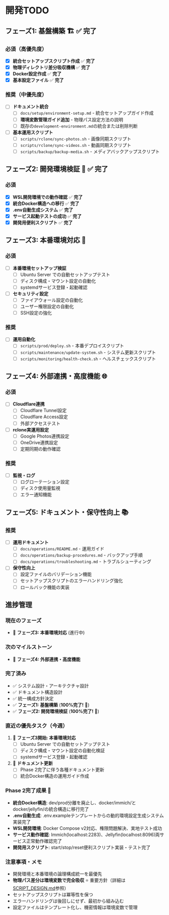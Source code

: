 # 開発TODO

## フェーズ1: 基盤構築 🏗️ ✅ **完了**

### 必須（高優先度）
- [x] **統合セットアップスクリプト作成** ✅ **完了**
- [x] **物理ディレクトリ差分吸収機構** ✅ **完了**
- [x] **Docker設定作成** ✅ **完了**
- [x] **基本設定ファイル** ✅ **完了**

### 推奨（中優先度）
- [ ] **ドキュメント統合**
  - [ ] `docs/setup/environment-setup.md` - 統合セットアップガイド作成
  - [ ] **環境変数管理ガイド追加** - 物理パス設定方法の説明
  - [ ] 既存の`development-environment.md`の統合または削除判断

- [ ] **基本運用スクリプト**
  - [ ] `scripts/rclone/sync-photos.sh` - 画像同期スクリプト
  - [ ] `scripts/rclone/sync-videos.sh` - 動画同期スクリプト
  - [ ] `scripts/backup/backup-media.sh` - メディアバックアップスクリプト

## フェーズ2: 開発環境検証 🧪 ✅ **完了**

### 必須
- [x] **WSL開発環境での動作確認** ✅ **完了**
- [x] **統合Docker構造への移行** ✅ **完了**
- [x] **.env自動生成システム** ✅ **完了**
- [x] **サービス起動テストの成功** ✅ **完了**
- [x] **開発用便利スクリプト** ✅ **完了**

## フェーズ3: 本番環境対応 🚀

### 必須
- [ ] **本番環境セットアップ検証**
  - [ ] Ubuntu Server での自動セットアップテスト
  - [ ] ディスク構成・マウント設定の自動化
  - [ ] systemdサービス登録・起動確認

- [ ] **セキュリティ設定**
  - [ ] ファイアウォール設定の自動化
  - [ ] ユーザー権限設定の自動化
  - [ ] SSH設定の強化

### 推奨
- [ ] **運用自動化**
  - [ ] `scripts/prod/deploy.sh` - 本番デプロイスクリプト
  - [ ] `scripts/maintenance/update-system.sh` - システム更新スクリプト
  - [ ] `scripts/monitoring/health-check.sh` - ヘルスチェックスクリプト

## フェーズ4: 外部連携・高度機能 🌐

### 必須
- [ ] **Cloudflare連携**
  - [ ] Cloudflare Tunnel設定
  - [ ] Cloudflare Access設定
  - [ ] 外部アクセステスト

- [ ] **rclone実運用設定**
  - [ ] Google Photos連携設定
  - [ ] OneDrive連携設定
  - [ ] 定期同期の動作確認

### 推奨
- [ ] **監視・ログ**
  - [ ] ログローテーション設定
  - [ ] ディスク使用量監視
  - [ ] エラー通知機能

## フェーズ5: ドキュメント・保守性向上 📚

### 推奨
- [ ] **運用ドキュメント**
  - [ ] `docs/operations/README.md` - 運用ガイド
  - [ ] `docs/operations/backup-procedures.md` - バックアップ手順
  - [ ] `docs/operations/troubleshooting.md` - トラブルシューティング

- [ ] **保守性向上**
  - [ ] 設定ファイルのバリデーション機能
  - [ ] セットアップスクリプトのエラーハンドリング強化
  - [ ] ロールバック機能の実装

## 進捗管理

### 現在のフェーズ
- 🎯 **フェーズ3: 本番環境対応** (進行中)

### 次のマイルストーン
- 🚀 **フェーズ4: 外部連携・高度機能**

### 完了済み
- ✅ システム設計・アーキテクチャ設計
- ✅ ドキュメント構造設計
- ✅ 統一構成方針決定
- ✅ **フェーズ1: 基盤構築** (**100%完了!** 🎉)
- ✅ **フェーズ2: 開発環境検証** (**100%完了!** 🎉)

### 直近の優先タスク（今週）
1. 🎯 **フェーズ3開始: 本番環境対応**
   - [ ] Ubuntu Server での自動セットアップテスト
   - [ ] ディスク構成・マウント設定の自動化検証
   - [ ] systemdサービス登録・起動確認

2. 📝 **ドキュメント更新**
   - [ ] Phase 2完了に伴う各種ドキュメント更新
   - [ ] 統合Docker構造の運用ガイド作成

### Phase 2完了成果 🎉
- **統合Docker構造**: dev/prod分離を廃止し、docker/immich/とdocker/jellyfin/の統合構造に移行完了
- **.env自動生成**: .env.exampleテンプレートからの動的環境設定生成システム実装完了
- **WSL開発環境**: Docker Compose v2対応、権限問題解決、実地テスト成功
- **サービス動作確認**: Immich(localhost:2283)、Jellyfin(localhost:8096)両サービス正常動作確認完了
- **開発用スクリプト**: start/stop/reset便利スクリプト実装・テスト完了

### 注意事項・メモ
- 開発環境と本番環境の論理構成統一を最優先
- **物理パス差分は環境変数で完全吸収** ⭐ 重要方針（詳細は[SCRIPT_DESIGN.md](SCRIPT_DESIGN.md#物理パス差分吸収)参照）
- セットアップスクリプトは冪等性を保つ
- エラーハンドリングは後回しにせず、最初から組み込む
- 設定ファイルはテンプレート化し、機密情報は環境変数で管理
